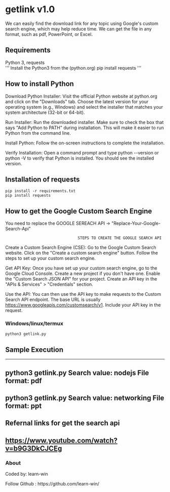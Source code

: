 # getlink v1.0    
We can easily find the download link for any topic using Google's custom search engine, which may help reduce time. We can get the file in any format, such as pdf, PowerPoint, or Excel.  

## Requirements
Python 3, requests    
'''
Install the Python3 from the (python.org)
pip install requests
'''

## How to install Python

Download Python Installer:
Visit the official Python website at python.org and click on the "Downloads" tab. Choose the latest version for your operating system (e.g., Windows) and select the installer that matches your system architecture (32-bit or 64-bit).

Run Installer:
Run the downloaded installer. Make sure to check the box that says "Add Python to PATH" during installation. This will make it easier to run Python from the command line.

Install Python:
Follow the on-screen instructions to complete the installation.

Verify Installation:
Open a command prompt and type python --version or python -V to verify that Python is installed. You should see the installed version.

## Installation of requests

    pip install -r requirements.txt
    pip install requests

## How to get the Google Custom Search Engine

You need to replace the GOOGLE SEREACH API -> "Replace-Your-Google-Search-Api"

                                    STEPS TO CREATE THE GOOGLE SEARCH API 

Create a Custom Search Engine (CSE):
Go to the Google Custom Search website.
Click on the "Create a custom search engine" button.
Follow the steps to set up your custom search engine.

Get API Key:
Once you have set up your custom search engine, go to the Google Cloud Console.
Create a new project if you don't have one.
Enable the "Custom Search JSON API" for your project.
Create an API key in the "APIs & Services" > "Credentials" section.

Use the API:
You can then use the API key to make requests to the Custom Search API endpoint. The base URL is usually https://www.googleapis.com/customsearch/v1.
Include your API key in the request.

### Windows/linux/termux

    python3 getlink.py

## Sample Execution 

------------------------
python3 getlink.py
Search value: nodejs
File format: pdf
------------------------
python3 getlink.py
Search value: networking
File format: ppt
------------------------

## Refernal links for get the search api
## https://www.youtube.com/watch?v=b9G3DkCJCEg
### About

<p>Coded by: learn-win</p>
<p>Follow Github : https://github.com/learn-win/</p>




